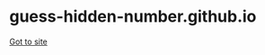 # guess-hidden-number.github.io
<a href="https://zahidulislam2020.github.io/guess-hidden-number.github.io/">Got to site</a>

